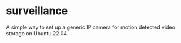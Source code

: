 # surveillance
A simple way to set up a generic IP camera for motion detected video storage on Ubuntu 22.04.
